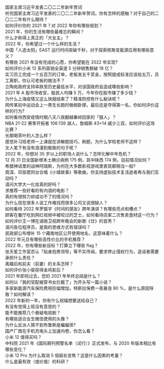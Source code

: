 国家主席习近平发表二〇二二年新年贺词  
听完国家主席习近平发表的二〇二二年新年贺词，你有怎样的感触？对于自己的二〇二二年有什么期待？  
如何评价你的 2021 年？对 2022 年你有哪些规划？  
2021 年，你的生活有哪些最难忘的瞬间？  
什么才称得上真正的「大女主」？  
2022 年，你希望过一个什么样的生活？  
中国「人造太阳」EAST 运行时间突破千秒，对于探索核聚变能源应用有哪些意义？  
有哪些 2021 年没有完成的心愿，你希望能在 2022 年实现?  
如何评价小米 12 系列首销全渠道 5 分钟销售额破 18 亿？  
实习员工完成一个五百万的订单，老板发五千奖金，按照提成标准应该给五万，员工离职，你认可老板的做法不？  
立陶宛政府支持率跌至历史最低水平，对该国政府会造成哪些影响？  
2021 年 A 股市场收官，股民人均赚 5 万，今年你在股市赚了多少钱？  
为什么上海疫情又这么快就结束了？精准防控有什么秘诀呢？  
网传某初中运动会上一男生长跑时做俯卧撑，最后还是夺得第一名，你如何评价这样的行为?  
如何看待西安疫情时期八天八夜翻越秦岭回家的「狠人」？  
NBA 21-22 赛季开拓者 106:139 湖人，詹姆斯 43+14 威少三双，如何评价这场比赛？  
长期喝茶叶的人怎么样？  
感觉补习班老师一上课就在讲解题技巧，刷题，为什么学校老师不这样？  
文人笔下有没有浪漫到极致的句子呢？  
2022 年，你想对 35 岁以上的职场人说什么？怎样化解中年危机？  
12 月 31 日全国新增本土确诊病例 175 例，其中陕西  174 例，目前情况如何？  
希腊神话里的战神阿瑞斯，为何在大多数影视游戏里表现都相当一般?  
周深、邓丽君同台合唱《小城故事》等歌曲，你支持虚拟技术复活逝者再与我们互动吗？  
请问大学大一化妆真的好吗？  
求推荐一些好看的有内涵的电影？  
真的有很努力却成功不了的情况吗？  
为什么现在很多人说工作难找而很多公司又说很缺人？  
如何看待 2022 年罗振宇《时间的朋友》跨年演讲？有哪些亮点和槽点？  
顾客在餐厅吃到网红视频中被咬过的芝士，如何看待店家二次售卖食材这一行为？  
如何评价王一博在湖南卫视跨年晚会的新歌《廿》的首秀？  
请问各位程序员，是我的思维方式有错误吗？  
民政部公布增补 15 个藏南地区公开使用地名，这意味着什么？  
2022 年元旦有哪些高性价比的手机推荐？  
2022 年，你有哪些新目标？打算立下哪些 flag？  
张天爱工作室否认「贴身抱男领导」等不实传闻，要求停止侵权行为，造谣者需要承担什么责任？  
离婚后和前夫（前妻）的关系怎样？  
如何评价张小斐获得金鸡影后？  
2021 年即将过去，您的 2021 年年终总结是什么？  
如何以「我的官配被穿书女拦截了」为开头写一篇小说？  
多家新能源汽车保险费用巨幅增加，特斯拉保费一夜暴涨 80 %，是什么原因导致？如何解读？  
2022 年新的一年，你有什么祝福想要送给自己？  
有没有觉得上班没有意思的？  
能不能推荐几个悬疑电视剧？  
有哪些适合女生微信使用的头像？  
为什么反派人猜不到布鲁斯是蝙蝠侠?  
国产厂商在手机充电头上加速内卷，你怎么看？  
小米 12 值得买吗？  
中科院 2021 年《国际期刊预警名单（试行）》正式发布，与 2020 年版本相比有哪些变化？  
小米 12 Pro 为什么取消 5 倍超长变焦？这是什么因素的考量？  
什么是最有效（或价值）的科研？  
